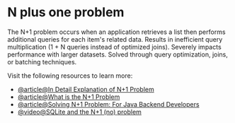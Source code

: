 # N plus one problem

The N+1 problem occurs when an application retrieves a list then performs additional queries for each item's related data. Results in inefficient query multiplication (1 + N queries instead of optimized joins). Severely impacts performance with larger datasets. Solved through query optimization, joins, or batching techniques.

Visit the following resources to learn more:

- [@article@In Detail Explanation of N+1 Problem](https://medium.com/doctolib/understanding-and-fixing-n-1-query-30623109fe89)
- [@article@What is the N+1 Problem](https://planetscale.com/blog/what-is-n-1-query-problem-and-how-to-solve-it)
- [@article@Solving N+1 Problem: For Java Backend Developers](https://dev.to/jackynote/solving-the-notorious-n1-problem-optimizing-database-queries-for-java-backend-developers-2o0p)
- [@video@SQLite and the N+1 (no) problem](https://www.youtube.com/watch?v=qPfAQY_RahA)